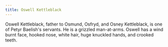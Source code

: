 ```yaml
---
title: Oswell Kettleblack
---
```


Oswell Kettleblack, father to Osmund, Osfryd, and Osney Kettleblack, is one of Petyr Baelish's servants. He is a grizzled man-at-arms. Oswell has a wind burnt face, hooked nose, white hair, huge knuckled hands, and crooked teeth. 


